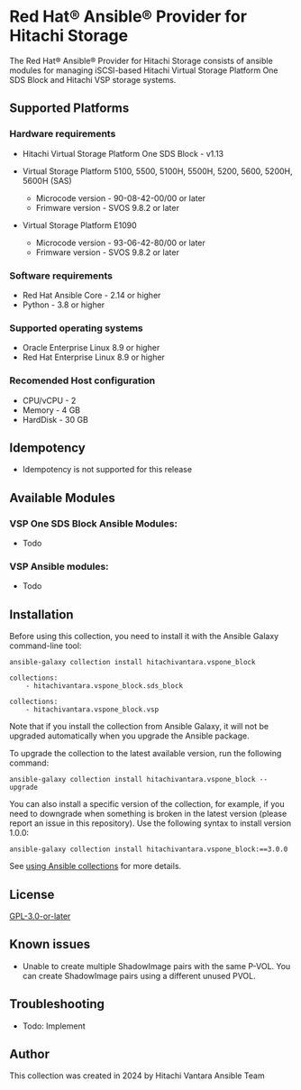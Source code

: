 # Red Hat® Ansible® Provider for Hitachi Storage

The Red Hat® Ansible® Provider for Hitachi Storage consists of ansible modules for managing iSCSI-based Hitachi Virtual 
Storage Platform One SDS Block and Hitachi VSP storage systems.


## Supported Platforms

### Hardware requirements
- Hitachi Virtual Storage Platform One SDS Block - v1.13
  
- Virtual Storage Platform 5100, 5500, 5100H, 5500H, 5200, 5600, 5200H, 5600H (SAS)
    - Microcode version - 90-08-42-00/00 or later
    - Frimware version - SVOS 9.8.2 or later

- Virtual Storage Platform E1090
    - Microcode version - 93-06-42-80/00 or later
    - Frimware version - SVOS 9.8.2 or later



### Software requirements
- Red Hat Ansible Core - 2.14 or higher
- Python - 3.8 or higher

### Supported operating systems
- Oracle Enterprise Linux 8.9 or higher
- Red Hat Enterprise Linux 8.9 or higher

### Recomended Host configuration
- CPU/vCPU - 2
- Memory - 4 GB
- HardDisk - 30 GB

## Idempotency
- Idempotency is not supported for this release

## Available Modules
### VSP One SDS Block Ansible Modules:
- Todo

### VSP Ansible modules:
- Todo



## Installation

Before using this collection, you need to install it with the Ansible Galaxy command-line tool:

```
ansible-galaxy collection install hitachivantara.vspone_block
```

```
collections:
    - hitachivantara.vspone_block.sds_block
```

```
collections:
    - hitachivantara.vspone_block.vsp
```

Note that if you install the collection from Ansible Galaxy, it will not be upgraded automatically when you upgrade the Ansible package. 

To upgrade the collection to the latest available version, run the following command:

```
ansible-galaxy collection install hitachivantara.vspone_block --upgrade
```

You can also install a specific version of the collection, for example, if you need to downgrade when something is broken in the latest version (please report an issue in this repository). Use the following syntax to install version 1.0.0:

```
ansible-galaxy collection install hitachivantara.vspone_block:==3.0.0
```

See [using Ansible collections](https://docs.ansible.com/ansible/devel/user_guide/collections_using.html) for more details.

## License
[GPL-3.0-or-later](https://www.gnu.org/licenses/gpl-3.0.en.html)

## Known issues
- Unable to create multiple ShadowImage pairs with the same P-VOL. You can create ShadowImage pairs using a different unused PVOL.

## Troubleshooting
- Todo: Implement
      
## Author

This collection was created in 2024 by Hitachi Vantara Ansible Team